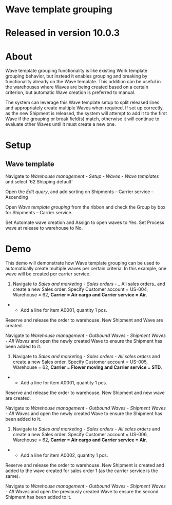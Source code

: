 # Wave template grouping

# Released in version 10.0.3
#
# About

Wave template grouping functionality is like existing Work template grouping behavior, but instead it enables grouping and breaking by functionality already on the Wave template. This addition can be useful in the warehouses where Waves are being created based on a certain criterion, but automatic Wave creation is preferred to manual.

The system can leverage this Wave template setup to split released lines and appropriately create multiple Waves when required. If set up correctly, as the new Shipment is released, the system will attempt to add it to the first Wave if the grouping or break field(s) match, otherwise it will continue to evaluate other Waves until it must create a new one.

# Setup

## Wave template

Navigate to _Warehouse management_ - _Setup_ - _Waves_ - _Wave templates_ and select &#39;62 Shipping default&#39;

Open the _Edit query_, and add sorting on Shipments – Carrier service – Ascending

Open _Wave template grouping_ from the ribbon and check the Group by box for Shipments – Carrier service.

Set Automate wave creation and Assign to open waves to Yes. Set Process wave at release to warehouse to No.

# Demo

This demo will demonstrate how Wave template grouping can be used to automatically create multiple waves per certain criteria. In this example, one wave will be created per carrier service.

1. Navigate to _Sales and marketing_ - _Sales orders_ - _ All sales orders_ and create a new Sales order. Specify Customer account = US-004, Warehouse = 62, **Carrier = Air cargo and Carrier service = Air**.

-
  - Add a line for item A0001, quantity 1 pcs.

Reserve and release the order to warehouse. New Shipment and Wave are created.

Navigate to _Warehouse management_ - _Outbound Waves_ - _Shipment Waves_ - _All Waves_ and open the newly created Wave to ensure the Shipment has been added to it.

1. Navigate to _Sales and marketing_ - _Sales orders_ - _All sales orders_ and create a new Sales order. Specify Customer account = US-005, Warehouse = 62, **Carrier = Flower moving and Carrier service = STD**.

-
  - Add a line for item A0001, quantity 1 pcs.

Reserve and release the order to warehouse. New Shipment and new wave are created.

Navigate to _Warehouse management_ - _Outbound Waves_ - _Shipment Waves_ - _All Waves_ and open the newly created Wave to ensure the Shipment has been added to it.

1. Navigate to _Sales and marketing_ - _Sales orders_ - _All sales orders_ and create a new Sales order. Specify Customer account = US-006, Warehouse = 62, **Carrier = Air cargo and Carrier service = Air**.

-
  - Add a line for item A0002, quantity 1 pcs.

Reserve and release the order to warehouse. New Shipment is created and added to the wave created for sales order 1 (as the carrier service is the same).

Navigate to _Warehouse management_ - _Outbound Waves_ - _Shipment Waves_ - _All Waves_ and open the previously created Wave to ensure the second Shipment has been added to it.
